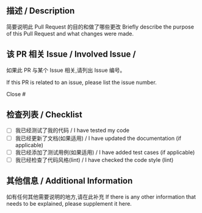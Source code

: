 ## 描述 / Description

简要说明此 Pull Request 的目的和做了哪些更改
Briefly describe the purpose of this Pull Request and what changes were made.

## 该 PR 相关 Issue / Involved Issue /

如果此 PR 与某个 Issue 相关,请列出 Issue 编号。

If this PR is related to an issue, please list the issue number.

Close #


## 检查列表 / Checklist


- [ ] 我已经测试了我的代码 / I have tested my code
- [ ] 我已经更新了文档(如果适用) / I have updated the documentation (if applicable)
- [ ] 我已经添加了测试用例(如果适用) / I have added test cases (if applicable)
- [ ] 我已经检查了代码风格(lint) / I have checked the code style (lint)

## 其他信息 / Additional Information

 如有任何其他需要说明的地方,请在此补充
If there is any other information that needs to be explained, please supplement it here.
